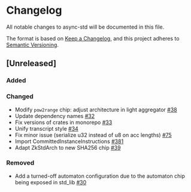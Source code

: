 # Changelog

All notable changes to async-std will be documented in this file.

The format is based on [Keep a Changelog](https://keepachangelog.com/en/1.0.0/),
and this project adheres to [Semantic Versioning](https://book.async.rs/overview/stability-guarantees.html).

## [Unreleased]

### Added

### Changed
* Modify `pow2range` chip: adjust architecture in light aggregator [#38](https://github.com/midnightntwrk/midnight-zk/pull/38)
* Update dependency names [#32](https://github.com/midnightntwrk/midnight-zk/pull/32)
* Fix versions of crates in monorepo [#33](https://github.com/midnightntwrk/midnight-zk/pull/33)
* Unify transcript style [#34](https://github.com/midnightntwrk/midnight-zk/pull/34)
* Fix minor issue (serialize u32 instead of u8 on acc lengths) [#75](https://github.com/midnightntwrk/midnight-zk/pull/75)
* Import CommittedInstanceInstructions [#381](https://github.com/midnightntwrk/midnight-zk/pull/381)
* Adapt ZkStdArch to new SHA256 chip [#39](https://github.com/midnightntwrk/midnight-zk/pull/39)


### Removed
* Add a turned-off automaton configuration due to the automaton chip being exposed in std_lib [#30](https://github.com/midnightntwrk/midnight-zk/pull/30)
